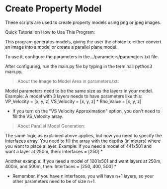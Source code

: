# Create Property Model

These scripts are used to create property models using png or jpeg images.

Quick Tutorial on How to Use This Program:

This program generates models, giving the user the choice to either convert an image into a model or create a parallel plane model.

To use it, configure the parameters in the ../parameters/parameters.txt file.

After configuring, run the main.py file by typing in the terminal: python3 main.py.

> About the Image to Model Area in parameters.txt:

Model parameters need to be the same size as the layers in your model.
Example:
A model with 3 layers needs to have parameters like this:
	VP_Velocity = [x, y, z]
	VS_Velocity = [x, y, z] *
	Rho_Value   = [x, y, z]

* If you turn on the "VS Velocity Approximation" option, you don't need to fill the VS_Velocity array.

> About Parallel Model Generation:

The same logic as explained above applies, but now you need to specify the Interfaces array.
You need to fill the array with the depths (in meters) where you want to place a layer.
Example:
If you need a model of 441x501 and want a layer at 250m, then:
	Interfaces = [250] *

Another example:
If you need a model of 1001x501 and want layers at 250m, 400m, and 500m, then:
	Interfaces = [250, 400, 500] *

* Remember, if you have n interfaces, you will have n+1 layers, so your other parameters need to be of size n+1.